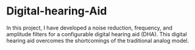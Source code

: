 # Digital-hearing-Aid
In this project, I have developed a noise reduction, frequency, and amplitude filters for a configurable digital hearing aid (DHA). This digital hearing aid overcomes the shortcomings of the traditional analog model.
